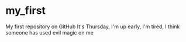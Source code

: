 # my_first
My first repository on GitHub
It's Thursday, I'm up early, I'm tired, I think someone has used evil magic on me
